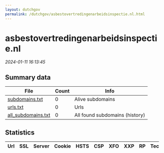 ```yaml
---
layout: dutchgov
permalink: /dutchgov/asbestovertredingenarbeidsinspectie.nl.html
---
```



# asbestovertredingenarbeidsinspectie.nl
*2024-01-11 16:13:45*
## Summary data


| File       | Count | Info |
|------------|-------|------|
|[subdomains.txt](/data/asbestovertredingenarbeidsinspectie.nl/subdomains.txt)|0|Alive subdomains|
|[urls.txt](/data/asbestovertredingenarbeidsinspectie.nl/urls.txt)|0|Urls|
|[all_subdomains.txt](/data/asbestovertredingenarbeidsinspectie.nl/all_subdomains.txt)|0|All found subdomains (history)|


## Statistics


| Url | SSL | Server | Cookie | HSTS | CSP | XFO | XXP | RP | Tech |Title |
|------------|-------|------|------|------|------|------|------|------|------|------|